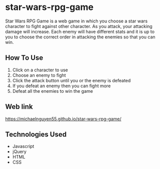 # star-wars-rpg-game
Star Wars RPG Game is a web game in which you choose a star wars character to fight against other character. As you attack, your attacking damage will increase. Each enemy will have different stats and it is up to you to choose the correct order in attacking the enemies so that you can win.

## How To Use
1. Click on a character to use
2. Choose an enemy to fight
3. Click the attack button until you or the enemy is defeated
4. If you defeat an enemy then you can fight more
5. Defeat all the enemies to win the game

## Web link
https://michaelnguyen55.github.io/star-wars-rpg-game/

## Technologies Used
* Javascript
* jQuery
* HTML
* CSS